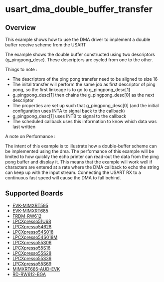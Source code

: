 # usart_dma_double_buffer_transfer

## Overview
This example shows how to use the DMA driver to implement a double buffer receive scheme from the USART

The example shows the double buffer constructed using two descriptors (g_pingpong_desc). These descriptors are cycled from one to the other.

Things to note :

- The descriptors of the ping pong transfer need to be aligned to size 16
- The inital transfer will perform the same job as first descriptor of ping pong, so the first linkeage is to go to g_pingpong_desc[1]
- g_pingpong_desc[1] then chains the g_pingpong_desc[0] as the next descriptor
- The properties are set up such that g_pingpong_desc[0] (and the initial configuration uses INTA to signal back to the callback)
- g_pingpong_desc[1] uses INTB to signal to the callback
- The scheduled callback uses this information to know which data was last written

A note on Performance :

The intent of this example is to illustrate how a double-buffer scheme can be implemented using the dma. The performance of this example will 
be limited to how quickly the echo printer can read-out the data from the ping pong buffer and display it. This means that the example will 
work well if characters are entered at a rate where the DMA callback to echo the string can keep up with the input stream. Connecting the USART
RX to a continuous fast speed will cause the DMA to fall behind.

## Supported Boards
- [EVK-MIMXRT595](../../../../_boards/evkmimxrt595/driver_examples/usart/dma_double_buffer_transfer/example_board_readme.md)
- [EVK-MIMXRT685](../../../../_boards/evkmimxrt685/driver_examples/usart/dma_double_buffer_transfer/example_board_readme.md)
- [FRDM-RW612](../../../../_boards/frdmrw612/driver_examples/usart/dma_double_buffer_transfer/example_board_readme.md)
- [LPCXpresso51U68](../../../../_boards/lpcxpresso51u68/driver_examples/usart/dma_double_buffer_transfer/example_board_readme.md)
- [LPCXpresso54628](../../../../_boards/lpcxpresso54628/driver_examples/usart/dma_double_buffer_transfer/example_board_readme.md)
- [LPCXpresso54S018](../../../../_boards/lpcxpresso54s018/driver_examples/usart/dma_double_buffer_transfer/example_board_readme.md)
- [LPCXpresso54S018M](../../../../_boards/lpcxpresso54s018m/driver_examples/usart/dma_double_buffer_transfer/example_board_readme.md)
- [LPCXpresso55S06](../../../../_boards/lpcxpresso55s06/driver_examples/usart/dma_double_buffer_transfer/example_board_readme.md)
- [LPCXpresso55S16](../../../../_boards/lpcxpresso55s16/driver_examples/usart/dma_double_buffer_transfer/example_board_readme.md)
- [LPCXpresso55S28](../../../../_boards/lpcxpresso55s28/driver_examples/usart/dma_double_buffer_transfer/example_board_readme.md)
- [LPCXpresso55S36](../../../../_boards/lpcxpresso55s36/driver_examples/usart/dma_double_buffer_transfer/example_board_readme.md)
- [LPCXpresso55S69](../../../../_boards/lpcxpresso55s69/driver_examples/usart/dma_double_buffer_transfer/example_board_readme.md)
- [MIMXRT685-AUD-EVK](../../../../_boards/mimxrt685audevk/driver_examples/usart/dma_double_buffer_transfer/example_board_readme.md)
- [RD-RW612-BGA](../../../../_boards/rdrw612bga/driver_examples/usart/dma_double_buffer_transfer/example_board_readme.md)
